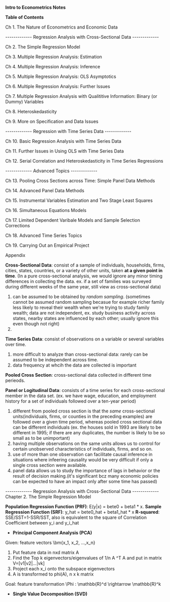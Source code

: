 **Intro to Econometrics Notes**

**Table of Contents**

Ch 1. The Nature of Econometrics and Economic Data

------------- Regression Analysis with Cross-Sectional Data -------------

Ch 2. The Simple Regression Model

Ch 3. Multiple Regression Analysis: Estimation

Ch 4. Multiple Regression Analysis: Inference

Ch 5. Multiple Regression Analysis: OLS Asymptotics

Ch 6. Multiple Regression Analysis: Further Issues

Ch 7. Multiple Regression Analysis with Qualititive Information: Binary (or Dummy) Variables

Ch 8. Heteroskedasticity

Ch 9. More on Specification and Data Issues

------------- Regression with Time Series Data -------------

Ch 10. Basic Regression Analysis with Time Series Data

Ch 11. Further Issues in Using OLS with Time Series Data

Ch 12. Serial Correlation and Heteroskedasticity in Time Series Regressions

------------- Advanced Topics -------------

Ch 13. Pooling Cross Sections across Time: Simple Panel Data Methods

Ch 14. Advanced Panel Data Methods

Ch 15. Instrumental Variables Estimation and Two Stage Least Squares

Ch 16. Simultaneous Equations Models

Ch 17. Limited Dependent Varibale Models and Sample Selection Corrections

Ch 18. Advanced Time Series Topics

Ch 19. Carrying Out an Empirical Project

Appendix

**Cross-Sectional Data**: consist of a sample of individuals, households, firms, cities, states, countries, or a variety of other units, taken **at a given point in time**. (In a pure cross-sectional analysis, we would ignore any minor timing differences in collecting the data. ex. if a set of families was surveyed during different weeks of the same year, still view as cross-sectional data) 
1. can be assumed to be obtained by *random sampling*. (sometimes cannot be assumed random sampling becasue for example richer family less likely to reveal their wealth when we're trying to study family wealth; data are not independent, ex. study business activity across states, nearby states are influenced by each other; usually ignore this even though not right)
2. 

**Time Series Data**: consist of observations on a variable or several variables over time.
1. more difficult to analyze than cross-sectional data: rarely can be assumed to be independent across time.
2. data frequency at whcih the data are collected is important

**Pooled Cross Section**: cross-sectional data collected in different time perieods.

**Panel or Logitudinal Data**: consists of a time series for each cross-sectional member in the data set. (ex. we have wage, education, and employment history for a set of individuals followed over a ten-year period)
1. different from pooled cross section is that the *same* cross-sectional units(individuals, firms, or counties in the preceding examples) are followed over a given time period, whereas pooled cross sectional data can be different individuals (ex. the houses sold in 1993 are likely to be different in 1995; if there are any duplicates, the number is likely to be so small as to be unimportant)
2. having multiple observations on the same units allows us to control for certain unobserved characteristics of individuals, firms, and so on.
3. use of more than one observation can facilitate causal inference in situations where infeering causality would be very difficult if only a single cross section were available.
4. panel data allows us to study the importance of lags in behavior or the result of decision making.(it's significant bcz many economic policies can be expected to have an impact only after some time has passed)

------------- Regression Analysis with Cross-Sectional Data -------------
Chapter 2. The Simple Regression Model

**Population Regression Function (PRF)**: E(y|x) = bete0 + beta1 * x.
**Sample Regression Function (SRF)**: y_hat = bete0_hat + beta1_hat * x
**R-squared**: SSE/SST=1-SSR/SST, also is equivalent to the square of Correlation Coefficient between y_i and y_i_hat 




* **Principal Component Analysis (PCA)**

Given: feature vectors \bm{x_1, x_2, ...,x_n} 

1. Put feature data in nxd matrix A
2. Find the Top k eigenvectors/eigenvalues of 1/n A ^T A and put in matrix V=[v1|v2|...|vk]
3. Project each x_i onto the subspace eigenvectors
4. A is transformed to phi(A), n x k matrix

Goal: feature transformation \Phi : \mathbb{R}^d \rightarrow \mathbb{R}^k
* **Single Value Decomposition (SVD)**
